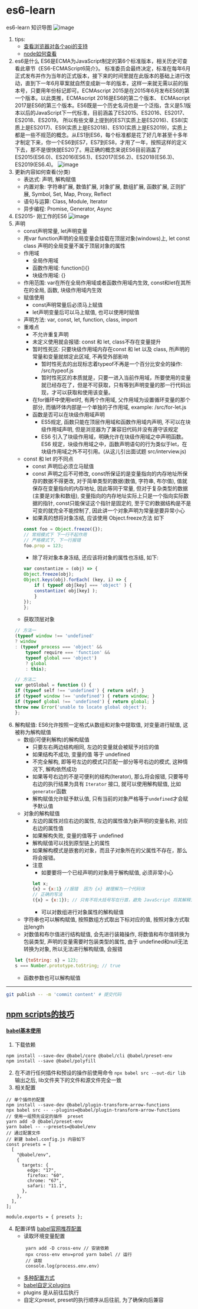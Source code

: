 # es6-learn
es6-learn
知识导图
![image](https://user-gold-cdn.xitu.io/2019/10/8/16daaaaa5eef3fac?imageView2/0/w/1280/h/960/format/webp/ignore-error/1)
1. tips: 
    - [查看浏览器对各个api的支持](https://kangax.github.io/compat-table/es6/)
    - [node如何查看](https://es6.ruanyifeng.com/#docs/intro)
2. es6是什么
    ES6是ECMA为JavaScript制定的第6个标准版本，相关历史可查看此章节《ES6-ECMAScript6简介》。
    标准委员会最终决定，标准在每年6月正式发布并作为当年的正式版本，接下来的时间里就在此版本的基础上进行改动，直到下一年6月草案就自然变成新一年的版本，这样一来就无需以前的版本号，只要用年份标记即可。ECMAscript 2015是在2015年6月发布ES6的第一个版本。以此类推，ECMAscript 2016是ES6的第二个版本、 ECMAscript 2017是ES6的第三个版本。ES6既是一个历史名词也是一个泛指，含义是5.1版本以后的JavaScript下一代标准，目前涵盖了ES2015、ES2016、ES2017、ES2018、ES2019。
    所以有些文章上提到的ES7(实质上是ES2016)、ES8(实质上是ES2017)、ES9(实质上是ES2018)、ES10(实质上是ES2019)，实质上都是一些不规范的概念。从ES1到ES6，每个标准都是花了好几年甚至十多年才制定下来，你一个ES6到ES7，ES7到ES8，才用了一年，按照这样的定义下去，那不是很快就ES20了。用正确的概念来说ES6目前涵盖了ES2015(ES6.0)、ES2016(ES6.1)、ES2017(ES6.2)、ES2018(ES6.3)、ES2019(ES6.4)。
    ![image](https://user-gold-cdn.xitu.io/2019/10/8/16daaaaa5f056a42?imageslim)
3. 更新内容如何查看(分类)
    - 表达式: 声明, 解构赋值
    - 内置对象: 字符串扩展, 数值扩展, 对象扩展, 数组扩展, 函数扩展, 正则扩展, Symbol, Set, Map, Proxy, Reflect
    - 语句与运算: Class, Module, Iterator
    - 异步编程: Promise, Generator, Async
4. ES2015- 刚工作的ES6
![image](https://user-gold-cdn.xitu.io/2019/10/8/16daac022b77c8da?imageView2/0/w/1280/h/960/format/webp/ignore-error/1)
5. 声明
    - const声明常量, let声明变量
    - 用var function声明的全局变量会挂载在顶层对象(windows)上, let const class 声明的全局变量不属于顶层对象的属性
    - 作用域
        - 全局作用域
        - 函数作用域: function(){}
        - 块级作用域: {}
    - 作用范围: var在所在全局作用域或者函数作用域内生效, const和let在其所在的全局, 函数, 块级作用域内生效
    - 赋值使用
        - const声明常量后必须马上赋值
        - let声明变量后可以马上赋值, 也可以使用时赋值
    - 声明方法: var, const, let, function, class, import
    - 重难点
        - 不允许重复声明
        - 未定义使用就会报错: const 和 let, class不存在变量提升
        - 暂时性死区: 只要块级作用域内存在const 和 let 以及 class, 所声明的常量和变量就绑定此区域, 不再受外部影响
            - 暂时性死去的出现标志着typeof不再是一个百分比安全的操作: /src/typeof.js
            - 暂时性死区的本质就是，只要一进入当前作用域，所要使用的变量就已经存在了，但是不可获取，只有等到声明变量的那一行代码出现，才可以获取和使用该变量。
        - 在for循环中使用let时, 有两个作用域, 父作用域为设置循环变量的那个部分, 而循环体内部是一个单独的子作用域, example: /src/for-let.js
        - 函数是否可以在块级作用域声明
            - ES5规定, 函数只能在顶层作用域和函数作用域内声明, 不可以在块级作用域声明, 但是浏览器为了兼容旧代码并没有遵守该规定
            - ES6 引入了块级作用域，明确允许在块级作用域之中声明函数。ES6 规定，块级作用域之中，函数声明语句的行为类似于let，在块级作用域之外不可引用。(从这儿引出面试题  src/interview.js)
    - const 和 let 的不同点
        - const 声明后必须立马赋值
        - const 声明之后不可修改, const所保证的是变量指向的内存地址所保存的数据不得更改, 对于简单类型的数据(数值, 字符串, 布尔值), 值就保存在变量指向的内存地址, 因此等同于常量, 但对于复杂类型的数据(主要是对象和数组), 变量指向的内存地址实际上只是一个指向实际数据的指针, const只能保证这个指针是固定的, 至于它的数据结构是不是可变的就完全不能控制了, 因此讲一个对象声明为常量是要异常小心
        - 如果真的想将对象冻结, 应该使用 Object.freeze方法 如下
        ```js
        const foo = Object.freeze({});
        // 常规模式下 下一行不起作用
        // 严格模式下, 下一行报错
        foo.prop = 123;
        ```
        - 除了将对象本身冻结, 还应该将对象的属性也冻结, 如下:
        ```js
        var constantize = (obj) => {
        Object.freeze(obj);
        Object.keys(obj).forEach( (key, i) => {
            if ( typeof obj[key] === 'object' ) {
            constantize( obj[key] );
            }
        });
        };
        ```
    - 获取顶层对象
    ```js
    // 方法一
    (typeof window !== 'undefined'
    ? window
    : (typeof process === 'object' &&
        typeof require === 'function' &&
        typeof global === 'object')
        ? global
        : this);

    // 方法二
    var getGlobal = function () {
    if (typeof self !== 'undefined') { return self; }
    if (typeof window !== 'undefined') { return window; }
    if (typeof global !== 'undefined') { return global; }
    throw new Error('unable to locate global object');
    };
    ```
6. 解构赋值: ES6允许按照一定格式从数组和对象中提取值, 对变量进行赋值, 这被称为解构赋值
    - 数组(可便利解构)的解构赋值
        - 只要左右两边结构相同, 左边的变量就会被赋予对应的值
        - 如果结构不成功, 变量的值 等于 undefined
        - 不完全解构, 即等号左边的模式只匹配一部分等号右边的模式, 这种情况下, 解构依然成功
        - 如果等号右边的不是可便利的结构(Iterator), 那么将会报错, 只要等号右边的执行结果为具有 `Iterator` 接口, 就可以使用解构赋值, 比如 `generator`函数
        - 解构赋值允许赋予默认值, 只有当前的对象严格等于`undefined`才会赋予默认值
    - 对象的解构赋值
        - 左边的属性对应右边的属性, 左边的属性值为新声明的变量名称, 对应右边的属性值
        - 如果解构失败, 变量的值等于 undefined
        - 解构赋值可以找到原型链上的属性
        - 如果解构模式是嵌套的对象，而且子对象所在的父属性不存在，那么将会报错。
        - 注意
            - 如要要将一个已经声明的对象用于解构赋值, 必须非常小心
            ```js
            let x;
            {x} = {x:1} //报错  因为 {x} 被理解为一个代码块
            // 正确的写法
            ({x} = {x:1}); // 只有不将大括号写在行首，避免 JavaScript 将其解释为代码块，才能解决这个问题。
            ```
            - 可以对数组进行对象属性的解构赋值
    - 字符串也可以解构赋值, 按照数组方式取出下标对应的值, 按照对象方式取出length
    - 对数值和布尔值进行结构赋值, 会先进行装箱操作, 将数值和布尔值转换为包装类型, 声明的变量需要时包装类型的属性, 由于 undefined和null无法转换为对象, 所以无法进行解构赋值, 会报错
    ```js
    let {toString: s} = 123;
    s === Number.prototype.toString; // true
    ```
    - 函数参数也可以解构赋值

---
```sh
git publish -- -m 'commit content' # 提交代码
```

[npm scripts的技巧](https://baijiahao.baidu.com/s?id=1621434786186441040&wfr=spider&for=pc)
---
#### [babel基本使用](https://www.babeljs.cn/docs/usage)
1. 下载依赖
```
npm install --save-dev @babel/core @babel/cli @babel/preset-env
npm install --save @babel/polyfill
```
2. 在不进行任何插件和预设的操作前使用命令 `npx babel src --out-dir lib` 输出之后, lib文件夹下的文件和源文件完全一致
3. 相关配置
```
// 单个插件的配置
npm install --save-dev @babel/plugin-transform-arrow-functions
npx babel src -- --plugins=@babel/plugin-transform-arrow-functions
// 使用一组预先设定的插件  preset
yarn add -D @babel/preset-env
yarn babel -- --presets=@babel/env
// 通过配置文件
// 新建 babel.config.js 内容如下
const presets = [
  [
    "@babel/env",
    {
      targets: {
        edge: "17",
        firefox: "60",
        chrome: "67",
        safari: "11.1",
      },
    },
  ],
];

module.exports = { presets };
```
4. 配置详情  [babel官网推荐配置](https://github.com/babel/babel/blob/master/babel.config.js)
    - 读取环境变量配置
    ```
        yarn add -D cross-env // 安装依赖
        npx cross-env env=prod yarn babel // 运行
        // 读取
        console.log(process.env.env)
    ```
    - [多种配置方式](https://www.babeljs.cn/docs/configuration)
    - [babel自定义plugins](https://github.com/jamiebuilds/babel-handbook/blob/master/translations/zh-Hans/README.md)
    - plugins 是从前往后执行
    - 自定义preset, preset的执行顺序从后往前, 为了确保向后兼容
